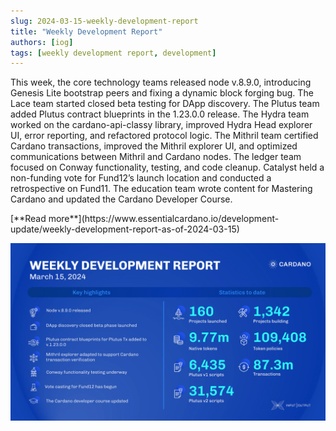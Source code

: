 ```yaml
---
slug: 2024-03-15-weekly-development-report
title: "Weekly Development Report"
authors: [iog]
tags: [weekly development report, development]
---
```


This week, the core technology teams released node v.8.9.0, introducing Genesis Lite bootstrap peers and fixing a dynamic block forging bug. The Lace team started closed beta testing for DApp discovery. The Plutus team added Plutus contract blueprints in the 1.23.0.0 release. The Hydra team worked on the cardano-api-classy library, improved Hydra Head explorer UI, error reporting, and refactored protocol logic. The Mithril team certified Cardano transactions, improved the Mithril explorer UI, and optimized communications between Mithril and Cardano nodes. The ledger team focused on Conway functionality, testing, and code cleanup. Catalyst held a non-funding vote for Fund12’s launch location and conducted a retrospective on Fund11. The education team wrote content for Mastering Cardano and updated the Cardano Developer Course.

<div style={{ textAlign: 'right' }}>
 [**Read more**](https://www.essentialcardano.io/development-update/weekly-development-report-as-of-2024-03-15) 
</div>

 ![weekly development report](./banner.webp)

